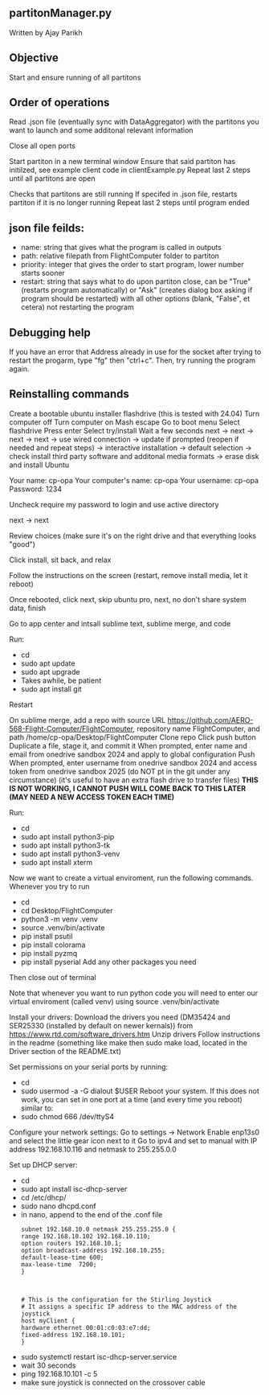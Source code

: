 ## partitonManager.py
Written by Ajay Parikh

## Objective
Start and ensure running of all partitons

## Order of operations
Read .json file (eventually sync with DataAggregator) with the partitons you want to launch and some additonal relevant information

Close all open ports

Start partiton in a new terminal window
Ensure that said partiton has initilzed, see example client code in clientExample.py
Repeat last 2 steps until all partitons are open 

Checks that partitons are still running
If specifed in .json file, restarts partiton if it is no longer running
Repeat last 2 steps until program ended

## json file feilds:
* name: string that gives what the program is called in outputs
* path: relative filepath from FlightComputer folder to partiton
* priority: integer that gives the order to start program, lower number starts sooner
* restart: string that says what to do upon partiton close, can be "True" (restarts program automatically) or "Ask" (creates dialog box asking if program should be restarted) with all other options (blank, "False", et cetera) not restarting the program


## Debugging help

If you have an error that Address already in use for the socket after trying to restart the progarm, type "fg" then "ctrl+c". Then, try running the program again.

## Reinstalling commands

Create a bootable ubuntu installer flashdrive (this is tested with 24.04)
Turn computer off
Turn computer on
Mash escape
Go to boot menu
Select flashdrive
Press enter
Select try/install
Wait a few seconds
next -> next -> next -> next -> use wired connection -> update if prompted (reopen if needed and repeat steps) -> interactive installation -> default selection -> check install third party software and additonal media formats -> erase disk and install Ubuntu

Your name: cp-opa
Your computer's name: cp-opa
Your username: cp-opa
Password: 1234

Uncheck require my password to login and use active directory

next -> next

Review choices (make sure it's on the right drive and that everything looks "good")

Click install, sit back, and relax

Follow the instructions on the screen (restart, remove install media, let it reboot)

Once rebooted, click next, skip ubuntu pro, next, no don't share system data, finish

Go to app center and intsall sublime text, sublime merge, and code

Run:
* cd
* sudo apt update
* sudo apt upgrade
 * Takes awhile, be patient
* sudo apt install git

Restart

On sublime merge, add a repo with source URL https://github.com/AERO-568-Flight-Computer/FlightComputer, repository name FlightComputer, and path /home/cp-opa/Desktop/FlightComputer
Clone repo
Click push button
Duplicate a file, stage it, and commit it
When prompted, enter name and email from onedrive sandbox 2024 and apply to global configuration
Push
When prompted, enter username from onedrive sandbox 2024 and access token from onedrive sandbox 2025 (do NOT pt in the git under any circumstance) (it's useful to have an extra flash drive to transfer files)
__THIS IS NOT WORKING, I CANNOT PUSH WILL COME BACK TO THIS LATER (MAY NEED A NEW ACCESS TOKEN EACH TIME)__

Run:
* cd 
* sudo apt install python3-pip
* sudo apt install python3-tk
* sudo apt install python3-venv
* sudo apt install xterm

Now we want to create a virtual enviroment, run the following commands. Whenever you try to run 
* cd
* cd Desktop/FlightComputer
* python3 -m venv .venv
* source .venv/bin/activate
* pip install psutil
* pip install colorama
* pip install pyzmq
* pip install pyserial
Add any other packages you need

Then close out of terminal

Note that whenever you want to run python code you will need to enter our virtual enviroment (called venv) using source .venv/bin/activate

Install your drivers:
Download the drivers you need (DM35424 and SER25330 (installed by default on newer kernals)) from https://www.rtd.com/software_drivers.htm
Unzip drivers
Follow instructions in the readme (something like make then sudo make load, located in the Driver section of the README.txt)

Set permissions on your serial ports by running:
* cd
* sudo usermod -a -G dialout $USER
Reboot your system. If this does not work, you can set in one port at a time (and every time you reboot) similar to:
* sudo chmod 666 /dev/ttyS4

Configure your network settings:
Go to settings -> Network
Enable enp13s0 and select the little gear icon next to it
Go to ipv4 and set to manual with IP address 192.168.10.116 and netmask to 255.255.0.0

Set up DHCP server:
* cd
* sudo apt install isc-dhcp-server
* cd /etc/dhcp/
* sudo nano dhcpd.conf
 * in nano, append to the end of the .conf file
    ```
    subnet 192.168.10.0 netmask 255.255.255.0 {
    range 192.168.10.102 192.168.10.110;
    option routers 192.168.10.1;
    option broadcast-address 192.168.10.255;
    default-lease-time 600;
    max-lease-time  7200;
    }



    # This is the configuration for the Stirling Joystick
    # It assigns a specific IP address to the MAC address of the joystick
    host myClient {
    hardware ethernet 00:01:c0:03:e7:dd;
    fixed-address 192.168.10.101;
    }
    ```
* sudo systemctl restart isc-dhcp-server.service
 * wait 30 seconds
* ping 192.168.10.101 -c 5
 * make sure joystick is connected on the crossover cable